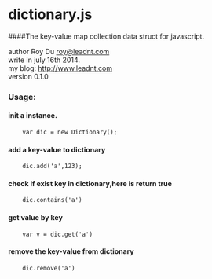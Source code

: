 dictionary.js
=============
####The key-value map collection data struct for javascript.

author Roy Du <roy@leadnt.com><br>
write in july 16th 2014.<br>
my blog: http://www.leadnt.com<br>
version 0.1.0<br>

### Usage:
#### init a instance.
        var dic = new Dictionary();
     
#### add a key-value to dictionary
        dic.add('a',123);
#### check if exist key in dictionary,here is return true
        dic.contains('a')
        
#### get value by key
        var v = dic.get('a')

#### remove the key-value from dictionary
        dic.remove('a')
 
